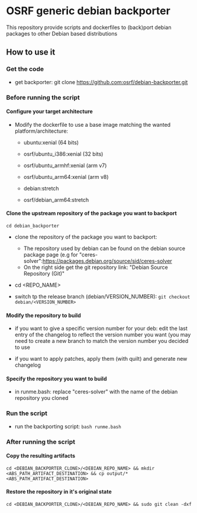 # OSRF generic debian backporter

This repository provide scripts and dockerfiles to (back)port debian packages to other Debian based distributions

## How to use it

### Get the code
- get backporter: git clone https://github.com:osrf/debian-backporter.git

### Before running the script

#### Configure your target architecture
- Modify the dockerfile to use a base image matching the wanted platform/architecture:

  - ubuntu:xenial (64 bits)

  - osrf/ubuntu_i386:xenial (32 bits)

  - osrf/ubuntu_armhf:xenial (arm v7)

  - osrf/ubuntu_arm64:xenial (arm v8)

  - debian:stretch

  - osrf/debian_arm64:stretch


#### Clone the upstream repository of the package you want to backport

```
cd debian_backporter
```

- clone the repository of the package you want to backport:
  - The repository used by debian can be found on the debian source package page (e.g  for "ceres-solver":https://packages.debian.org/source/sid/ceres-solver
  - On the right side get the git repository link: "Debian Source Repository (Git)"

- cd <REPO_NAME>
- switch tp the release branch (debian/VERSION_NUMBER): `git checkout debian/<VERSION_NUMBER>`

#### Modify the repository to build

- if you want to give a specific version number for your deb: edit the last entry of the changelog to reflect the version number you want (you may need to create a new branch to match the version number you decided to use

- if you want to apply patches, apply them (with quilt) and generate new changelog

#### Specify the repository you want to build

- in runme.bash: replace "ceres-solver" with the name of the debian repository you cloned

### Run the script

- run the backporting script: `bash runme.bash`

### After running the script

#### Copy the resulting artifacts

`cd <DEBIAN_BACKPORTER_CLONE>/<DEBIAN_REPO_NAME> && mkdir <ABS_PATH_ARTIFACT_DESTINATION> && cp output/* <ABS_PATH_ARTIFACT_DESTINATION>`

#### Restore the repository in it's original state

`cd <DEBIAN_BACKPORTER_CLONE>/<DEBIAN_REPO_NAME> && sudo git clean -dxf`
